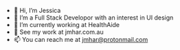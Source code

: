 - 👋 Hi, I’m Jessica
- 👀 I’m a Full Stack Developor with an interest in UI design
- 🌱 I’m currently working at HealthAide
- 💞️ See my work at jmhar.com.au
- 📫 You can reach me at jmhar@protonmail.com
